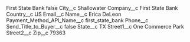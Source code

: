 <?xml version="1.0" encoding="UTF-8"?>
<CustomMetadata xmlns="http://soap.sforce.com/2006/04/metadata" xmlns:xsi="http://www.w3.org/2001/XMLSchema-instance" xmlns:xsd="http://www.w3.org/2001/XMLSchema">
    <label>First State Bank</label>
    <protected>false</protected>
    <values>
        <field>City__c</field>
        <value xsi:type="xsd:string">Shallowater</value>
    </values>
    <values>
        <field>Company__c</field>
        <value xsi:type="xsd:string">First State Bank</value>
    </values>
    <values>
        <field>Country__c</field>
        <value xsi:type="xsd:string">US</value>
    </values>
    <values>
        <field>Email__c</field>
        <value xsi:nil="true"/>
    </values>
    <values>
        <field>Name__c</field>
        <value xsi:type="xsd:string">Erica DeLeon</value>
    </values>
    <values>
        <field>Payment_Method_API_Name__c</field>
        <value xsi:type="xsd:string">first_state_bank</value>
    </values>
    <values>
        <field>Phone__c</field>
        <value xsi:nil="true"/>
    </values>
    <values>
        <field>Send_Title_to_Buyer__c</field>
        <value xsi:type="xsd:boolean">false</value>
    </values>
    <values>
        <field>State__c</field>
        <value xsi:type="xsd:string">TX</value>
    </values>
    <values>
        <field>Street1__c</field>
        <value xsi:type="xsd:string">One Commerce Park</value>
    </values>
    <values>
        <field>Street2__c</field>
        <value xsi:nil="true"/>
    </values>
    <values>
        <field>Zip__c</field>
        <value xsi:type="xsd:string">79363</value>
    </values>
</CustomMetadata>
